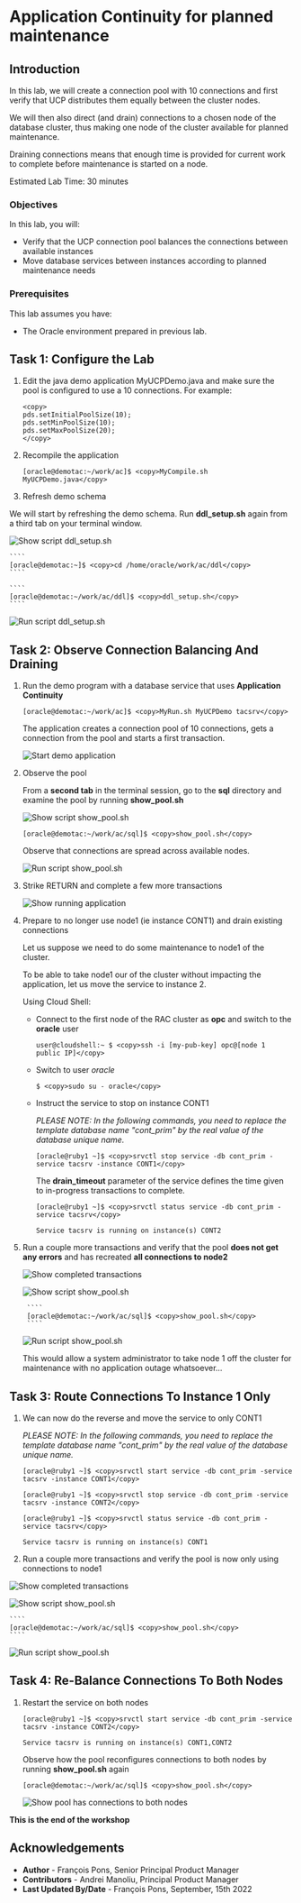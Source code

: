 # Application Continuity for planned maintenance

## Introduction

In this lab, we will create a connection pool with 10 connections and first verify that UCP distributes them equally between the cluster nodes.

We will then also direct (and drain) connections to a chosen node of the database cluster, thus making one node of the cluster available for planned maintenance.

Draining connections means that enough time is provided for current work to complete before maintenance is started on a node.

Estimated Lab Time: 30 minutes

### Objectives

In this lab, you will:

* Verify that the UCP connection pool balances the connections between available instances
* Move database services between instances according to planned maintenance needs

### Prerequisites

This lab assumes you have:
* The Oracle environment prepared in previous lab.


## Task 1: Configure the Lab

1. Edit the java demo application MyUCPDemo.java and make sure the pool is configured to use a 10 connections. For example:

    ```
    <copy>
    pds.setInitialPoolSize(10);
    pds.setMinPoolSize(10);
    pds.setMaxPoolSize(20);
    </copy>
    ```

2. Recompile the application

    ````
    [oracle@demotac:~/work/ac]$ <copy>MyCompile.sh MyUCPDemo.java</copy>
    ````


3. Refresh demo schema

  We will start by refreshing the demo schema. Run **ddl_setup.sh** again from a third tab on your terminal window.

  ![Show script ddl_setup.sh](./images/task1/ddl-setup-script.png " ")


    ````
    [oracle@demotac:~]$ <copy>cd /home/oracle/work/ac/ddl</copy>
    ````

    ````
    [oracle@demotac:~/work/ac/ddl]$ <copy>ddl_setup.sh</copy>
    ````



  ![Run script ddl_setup.sh](./images/task1/run-ddl-setup-script.png " ")


## Task 2: Observe Connection Balancing And Draining

1. Run the demo program with a database service that uses **Application Continuity**

    ````
    [oracle@demotac:~/work/ac]$ <copy>MyRun.sh MyUCPDemo tacsrv</copy>
    ````

    The application creates a connection pool of 10 connections, gets a connection from the pool and starts a first transaction.

    ![Start demo application](./images/task2/start-demo-application.png " ")


2. Observe the pool

    From a **second tab** in the terminal session, go to the **sql** directory and examine the pool by running **show_pool.sh**

    ![Show script show_pool.sh](./images/task2/show-pool-script.png " ")

      ````
      [oracle@demotac:~/work/ac/sql]$ <copy>show_pool.sh</copy>
      ````

    Observe that connections are spread across available nodes.

    ![Run script show_pool.sh](./images/task2/run-show-pool-script.png " ")


3. Strike RETURN and complete a few more transactions

    ![Show running application](./images/task2/running-application.png " ")


4. Prepare to no longer use node1 (ie instance CONT1) and drain existing connections

    Let us suppose we need to do some maintenance to node1 of the cluster.

    To be able to take node1 our of the cluster without impacting the application, let us move the service to instance 2.

    Using Cloud Shell:

    * Connect to the first node of the RAC cluster as **opc** and switch to the **oracle** user

        ````
        user@cloudshell:~ $ <copy>ssh -i [my-pub-key] opc@[node 1 public IP]</copy>
        ````

    * Switch to user *oracle*

        ````
        $ <copy>sudo su - oracle</copy>
        ````

    * Instruct the service to stop on instance CONT1

        *PLEASE NOTE: In the following commands, you need to replace the template database name "cont_prim" by the real value of the database unique name.*


        ````
        [oracle@ruby1 ~]$ <copy>srvctl stop service -db cont_prim -service tacsrv -instance CONT1</copy>
        ````

        The **drain_timeout** parameter of the service defines the time given to in-progress transactions to complete.

        ````
        [oracle@ruby1 ~]$ <copy>srvctl status service -db cont_prim -service tacsrv</copy>

        Service tacsrv is running on instance(s) CONT2
        ````

5. Run a couple more transactions and verify that the pool **does not get any errors** and has recreated **all connections to node2**

      ![Show completed transactions](./images/task2/completed-transactions.png " ")

      ![Show script show_pool.sh](./images/task2/show-pool-script-again.png " ")

        ````
        [oracle@demotac:~/work/ac/sql]$ <copy>show_pool.sh</copy>
        ````

      ![Run script show_pool.sh](./images/task2/show-pool-all-node2.png " ")


    This would allow a system administrator to take node 1 off the cluster for maintenance with no application outage whatsoever...


## Task 3: Route Connections To Instance 1 Only

1. We can now do the reverse and move the service to only CONT1

    *PLEASE NOTE: In the following commands, you need to replace the template database name "cont_prim" by the real value of the database unique name.*


    ````
    [oracle@ruby1 ~]$ <copy>srvctl start service -db cont_prim -service tacsrv -instance CONT1</copy>
    ````

    ````
    [oracle@ruby1 ~]$ <copy>srvctl stop service -db cont_prim -service tacsrv -instance CONT2</copy>
    ````

    ````
    [oracle@ruby1 ~]$ <copy>srvctl status service -db cont_prim -service tacsrv</copy>

    Service tacsrv is running on instance(s) CONT1
    ````

2. Run a couple more transactions and verify the pool is now only using connections to node1

  ![Show completed transactions](./images/task3/completed-transactions.png " ")

  ![Show script show_pool.sh](./images/task3/show-pool-script.png " ")

    ````
    [oracle@demotac:~/work/ac/sql]$ <copy>show_pool.sh</copy>
    ````

  ![Run script show_pool.sh](./images/task3/show-pool-on-first-node.png " ")


## Task 4: Re-Balance Connections To Both Nodes

1. Restart the service on both nodes

    ````
    [oracle@ruby1 ~]$ <copy>srvctl start service -db cont_prim -service tacsrv -instance CONT2</copy>

    Service tacsrv is running on instance(s) CONT1,CONT2
    ````

    Observe how the pool reconfigures connections to both nodes by running **show_pool.sh** again

      ````
      [oracle@demotac:~/work/ac/sql]$ <copy>show_pool.sh</copy>
      ````

    ![Show pool has connections to both nodes](./images/task3/show-pool-on-both-nodes.png " ")



**This is the end of the workshop**


## Acknowledgements
* **Author** - François Pons, Senior Principal Product Manager
* **Contributors** - Andrei Manoliu, Principal Product Manager
* **Last Updated By/Date** - François Pons, September, 15th 2022
